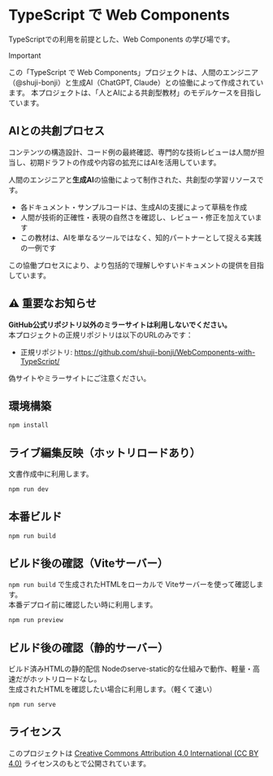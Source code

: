 # TypeScript で Web Components
TypeScriptでの利用を前提とした、Web Components の学び場です。

> [!IMPORTANT]
> この「TypeScript で Web Components」プロジェクトは、人間のエンジニア（@shuji-bonji）と生成AI（ChatGPT, Claude）との協働によって作成されています。
> 本プロジェクトは、「人とAIによる共創型教材」のモデルケースを目指しています。


## AIとの共創プロセス
コンテンツの構造設計、コード例の最終確認、専門的な技術レビューは人間が担当し、初期ドラフトの作成や内容の拡充にはAIを活用しています。

人間のエンジニアと**生成AI**の協働によって制作された、共創型の学習リソースです。
- 各ドキュメント・サンプルコードは、生成AIの支援によって草稿を作成
- 人間が技術的正確性・表現の自然さを確認し、レビュー・修正を加えています
- この教材は、AIを単なるツールではなく、知的パートナーとして捉える実践の一例です

この協働プロセスにより、より包括的で理解しやすいドキュメントの提供を目指しています。

## ⚠️ 重要なお知らせ
**GitHub公式リポジトリ以外のミラーサイトは利用しないでください。**  
本プロジェクトの正規リポジトリは以下のURLのみです：
- 正規リポジトリ: https://github.com/shuji-bonji/WebComponents-with-TypeScript/

偽サイトやミラーサイトにご注意ください。

## 環境構築

```sh
npm install
```

## ライブ編集反映（ホットリロードあり）
文書作成中に利用します。
```sh
npm run dev
```

## 本番ビルド

```sh
npm run build
```

## ビルド後の確認（Viteサーバー）
`npm run build` で生成されたHTMLをローカルで Viteサーバーを使って確認します。  
本番デプロイ前に確認したい時に利用します。
```sh
npm run preview
```

## ビルド後の確認（静的サーバー）
ビルド済みHTMLの静的配信	Nodeのserve-static的な仕組みで動作、軽量・高速だがホットリロードなし。  
生成されたHTMLを確認したい場合に利用します。（軽くて速い）

```sh
npm run serve
```

## ライセンス

このプロジェクトは [Creative Commons Attribution 4.0 International (CC BY 4.0)](https://creativecommons.org/licenses/by/4.0/deed.ja) ライセンスのもとで公開されています。
